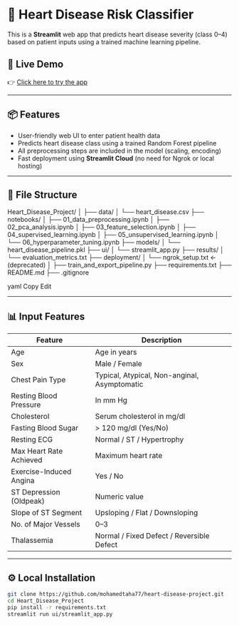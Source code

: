 # 💓 Heart Disease Risk Classifier

This is a **Streamlit** web app that predicts heart disease severity (class 0–4) based on patient inputs using a trained machine learning pipeline.

## 🚀 Live Demo

👉 [Click here to try the app](https://heart-disease-project-77.streamlit.app/)

---

## 📦 Features

- User-friendly web UI to enter patient health data  
- Predicts heart disease class using a trained Random Forest pipeline  
- All preprocessing steps are included in the model (scaling, encoding)  
- Fast deployment using **Streamlit Cloud** (no need for Ngrok or local hosting)

---

## 📁 File Structure

Heart_Disease_Project/
│
├── data/
│ └── heart_disease.csv
├── notebooks/
│ ├── 01_data_preprocessing.ipynb
│ ├── 02_pca_analysis.ipynb
│ ├── 03_feature_selection.ipynb
│ ├── 04_supervised_learning.ipynb
│ ├── 05_unsupervised_learning.ipynb
│ └── 06_hyperparameter_tuning.ipynb
├── models/
│ └── heart_disease_pipeline.pkl
├── ui/
│ └── streamlit_app.py
├── results/
│ └── evaluation_metrics.txt
├── deployment/
│ └── ngrok_setup.txt ← (deprecated)
│
├── train_and_export_pipeline.py
├── requirements.txt
├── README.md
├── .gitignore

yaml
Copy
Edit

---

## 📊 Input Features

| Feature                  | Description                                  |
|--------------------------|----------------------------------------------|
| Age                     | Age in years                                 |
| Sex                     | Male / Female                                |
| Chest Pain Type         | Typical, Atypical, Non-anginal, Asymptomatic |
| Resting Blood Pressure  | In mm Hg                                     |
| Cholesterol             | Serum cholesterol in mg/dl                   |
| Fasting Blood Sugar     | > 120 mg/dl (Yes/No)                         |
| Resting ECG             | Normal / ST / Hypertrophy                    |
| Max Heart Rate Achieved | Maximum heart rate                           |
| Exercise-Induced Angina | Yes / No                                     |
| ST Depression (Oldpeak) | Numeric value                                |
| Slope of ST Segment     | Upsloping / Flat / Downsloping               |
| No. of Major Vessels    | 0–3                                          |
| Thalassemia             | Normal / Fixed Defect / Reversible Defect    |

---

## ⚙️ Local Installation

```bash
git clone https://github.com/mohamedtaha77/heart-disease-project.git
cd Heart_Disease_Project
pip install -r requirements.txt
streamlit run ui/streamlit_app.py
